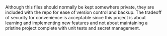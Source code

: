 Although this files should normally be kept somewhere private, they are included with the repo for ease of version control and backup. The tradeoff of security for convenience is acceptable since this project is about learning and implementing new features and not about maintaining a pristine project complete with unit tests and secret management.
